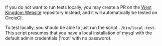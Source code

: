 If you do not want to run tests locally, you may create a PR on the [West Kingdom Website](https://github.com/westkingdom/website) repository instead, and it will automatically be tested on CircleCI.

To test locally, you should be able to just run the script `./bin/local-test`.  This script presumes that you have a local installation of mysql with the default admin credentials ('root' with no password).
